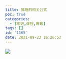 ```yaml
---
title: 推理的相关公式
poc: true
categories:
  - [笔记,课程,离散]
tags: []
id: '1165'
date: 2021-09-23 16:26:52
---
```


![](https://raw.githubusercontent.com/Valkierja/ALLPIC/main/img/202303172120694.png)